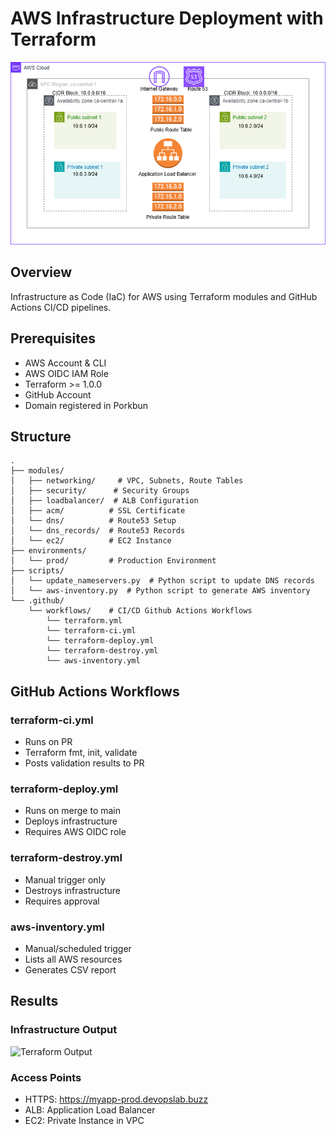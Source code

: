 # **AWS Infrastructure Deployment with Terraform**

<img src="ArchitectureDiagram/architecture.png" alt="AWS Infrastructure Architecture" width="800"/>

## Overview
Infrastructure as Code (IaC) for AWS using Terraform modules and GitHub Actions CI/CD pipelines.

## Prerequisites
- AWS Account & CLI
- AWS OIDC IAM Role
- Terraform >= 1.0.0
- GitHub Account
- Domain registered in Porkbun

## Structure
```
.
├── modules/
│   ├── networking/     # VPC, Subnets, Route Tables
│   ├── security/      # Security Groups
│   ├── loadbalancer/  # ALB Configuration
│   ├── acm/          # SSL Certificate
│   └── dns/          # Route53 Setup
│   └── dns_records/  # Route53 Records
│   └── ec2/          # EC2 Instance
├── environments/
│   └── prod/         # Production Environment
├── scripts/
│   └── update_nameservers.py  # Python script to update DNS records
│   └── aws-inventory.py  # Python script to generate AWS inventory
└── .github/
    └── workflows/    # CI/CD Github Actions Workflows
        └── terraform.yml
        └── terraform-ci.yml
        └── terraform-deploy.yml
        └── terraform-destroy.yml
        └── aws-inventory.yml
```

## GitHub Actions Workflows

### terraform-ci.yml
- Runs on PR
- Terraform fmt, init, validate
- Posts validation results to PR

### terraform-deploy.yml
- Runs on merge to main
- Deploys infrastructure
- Requires AWS OIDC role

### terraform-destroy.yml
- Manual trigger only
- Destroys infrastructure
- Requires approval

### aws-inventory.yml
- Manual/scheduled trigger
- Lists all AWS resources
- Generates CSV report

## Results

### Infrastructure Output
<img src="ArchitectureDiagram/output.png" alt="Terraform Output" width="800"/>

### Access Points
- HTTPS: https://myapp-prod.devopslab.buzz
- ALB: Application Load Balancer
- EC2: Private Instance in VPC